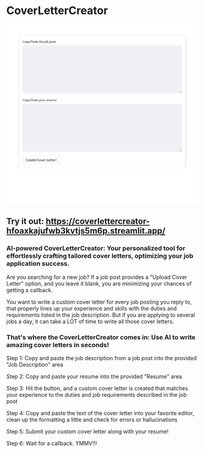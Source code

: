 # CoverLetterCreator

![Screenshot](./Screenshot.png)

## Try it out: https://coverlettercreator-hfoaxkajufwb3kvtjs5m6p.streamlit.app/

### AI-powered CoverLetterCreator: Your personalized tool for effortlessly crafting tailored cover letters, optimizing your job application success.

Are you searching for a new job? If a job post provides a "Upload Cover Letter" option, and you leave it blank, you are minimizing your chances of getting a callback.

You want to write a custom cover letter for every job posting you reply to, that properly lines up your experience and skills with the duties and requirements listed in the job description. But if you are applying to several jobs a day, it can take a LOT of time to write all those cover letters.

### That's where the CoverLetterCreator comes in: Use AI to write amazing cover letters in seconds!

Step 1: Copy and paste the job description from a job post into the provided "Job Description" area

Step 2: Copy and paste your resume into the provided "Resume" area

Step 3: Hit the button, and a custom cover letter is created that matches your experience to the duties and job requirements described in the job post

Step 4: Copy and paste the text of the cover letter into your favorite editor, clean up the formatting a little and check for errors or hallucinations

Step 5: Submit your custom cover letter along with your resume!

Step 6: Wait for a callback. YMMV!!!
